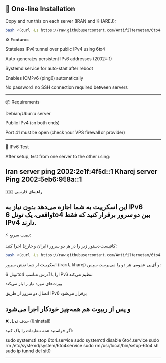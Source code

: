 ## 🚀 One-line Installation

Copy and run this on each server (IRAN and KHAREJ):

```bash
bash <(curl -Ls https://raw.githubusercontent.com/Antifilternetam/6to4-autotunnel/main/6to4.sh)
```
⚙️ Features

Stateless IPv6 tunnel over public IPv4 using 6to4

Auto-generates persistent IPv6 addresses (2002:<IPv4>::1)

Systemd service for auto-start after reboot

Enables ICMPv6 (ping6) automatically

No password, no SSH connection required between servers



---

📦 Requirements

Debian/Ubuntu server

Public IPv4 (on both ends)

Port 41 must be open (check your VPS firewall or provider)



---
🧪 IPv6 Test 

After setup, test from one server to the other using:

Iran server 
 ping 2002:2e1f:4f5d::1
Kharej server
Ping 2002:5eb6:958a::1
---


🇮🇷 راهنمای فارسی

این اسکریپت به شما اجازه می‌دهد بدون نیاز به IPv6 واقعی، یک تونل 6to4 بین دو سرور برقرار کنید که فقط IPv4 دارند.
---

⚡ نصب سریع:

کافیست دستور زیر را در هر دو سرور (ایران و خارج) اجرا کنید:
```bash
bash <(curl -Ls https://raw.githubusercontent.com/Antifilternetam/6to4-autotunnel/main/6to4.sh)
```

اسکریپت از شما نقش سرور (iran یا kharej) و آی‌پی عمومی هر دو را می‌پرسد، سپس:

تونل 6to4 را با آدرس مناسب IPv6 تنظیم می‌کند

پورت‌های مورد نیاز را باز می‌کند

اتصال دو سرور از طریق IPv6 برقرار می‌شود

و پس از ریبوت هم همه‌چیز خودکار اجرا می‌شود
---
❌ حذف تونل (Uninstall)

اگر خواستید همه تنظیمات را پاک کنید:

sudo systemctl stop 6to4.service
sudo systemctl disable 6to4.service
sudo rm /etc/systemd/system/6to4.service
sudo rm /usr/local/bin/setup-6to4.sh
sudo ip tunnel del sit0


---
